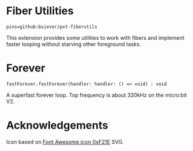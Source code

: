 # Fiber Utilities

```package
pins=github:bsiever/pxt-fiberutils
```

This extension provides some utilities to work with fibers and implement faster looping without starving other foreground tasks.
# Forever

```sig
fastForever.fastForever(handler: handler: () => void) : void
``` 

A superfast forever loop.  Top frequency is about 320kHz on the micro:bit V2.

# Acknowledgements 

Icon based on [Font Awesome icon 0xF21E](https://fontawesome.com/icons/heart-pulse?f=classic&s=solid) SVG.

<script src="https://makecode.com/gh-pages-embed.js"></script>
<script>makeCodeRender("{{ site.makecode.home_url }}", "{{ site.github.owner_name }}/{{ site.github.repository_name }}");</script>
